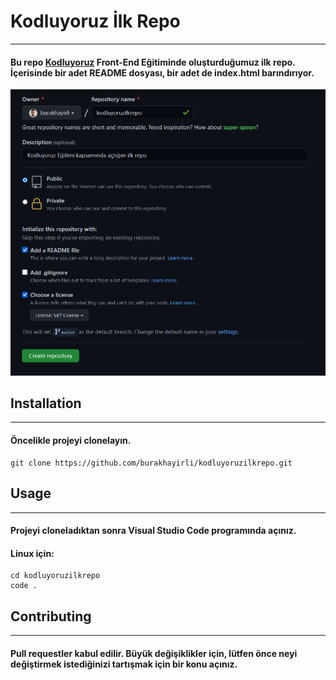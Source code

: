 # Kodluyoruz İlk Repo
---
#### Bu repo [Kodluyoruz](https://www.kodluyoruz.org) Front-End Eğitiminde oluşturduğumuz ilk repo. İçerisinde bir adet README dosyası, bir adet de index.html barındırıyor.

![Proje resmi](\images\github.png)

## Installation
***
#### Öncelikle projeyi clonelayın.

``` 
git clone https://github.com/burakhayirli/kodluyoruzilkrepo.git
```

## Usage
***
#### Projeyi cloneladıktan sonra Visual Studio Code programında açınız.

#### Linux için:
```
cd kodluyoruzilkrepo
code .
```
## Contributing
***
#### Pull requestler kabul edilir. Büyük değişiklikler için, lütfen önce neyi değiştirmek istediğinizi tartışmak için bir konu açınız.